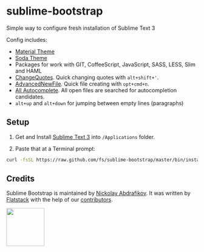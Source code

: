 # sublime-bootstrap

Simple way to configure fresh installation of Sublime Text 3

Config includes:

- [Material Theme](http://equinusocio.github.io/material-theme/#/default)
- [Soda Theme](http://buymeasoda.github.com/soda-theme/)
- Packages for work with GIT, CoffeeScript, JavaScript, SASS, LESS, Slim and HAML
- [ChangeQuotes](https://github.com/colinta/SublimeChangeQuotes). Quick changing quotes with `alt+shift+'`.
- [AdvancedNewFile](https://packagecontrol.io/packages/AdvancedNewFile). Quick file creating with `opt+cmd+n`.
- [All Autocomplete](https://packagecontrol.io/packages/All%20Autocomplete).  All open files are searched for autocompletion candidates.
- `alt+up` and `alt+down` for jumping between empty lines (paragraphs)

## Setup

1. Get and Install [Sublime Text 3](http://www.sublimetext.com/3) into `/Applications` folder.

2. Paste that at a Terminal prompt:

```sh
curl -fsSL https://raw.github.com/fs/sublime-bootstrap/master/bin/install | sh
```

## Credits

Sublime Bootstrap is maintained by [Nickolay Abdrafikov](http://github.com/nickolayabdrafikov).
It was written by [Flatstack](http://www.flatstack.com) with the help of our
[contributors](http://github.com/fs/sublime-bootstrap/contributors).

[<img src="http://www.flatstack.com/logo.svg" width="100"/>](http://www.flatstack.com)
